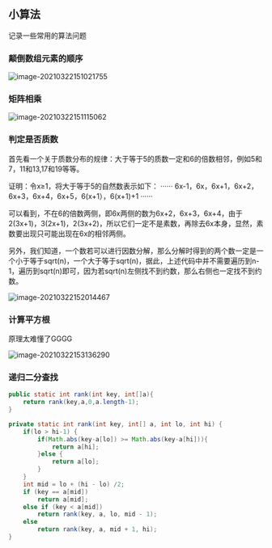 ## 小算法

记录一些常用的算法问题

### **颠倒数组元素的顺序**

![image-20210322151021755](https://gitee.com/HappyBinbin/pcigo/raw/master/pic/20210322151021.png)

### **矩阵相乘**

![image-20210322151115062](https://gitee.com/HappyBinbin/pcigo/raw/master/pic/20210322151115.png)

### 判定是否质数

首先看一个关于质数分布的规律：大于等于5的质数一定和6的倍数相邻，例如5和7，11和13,17和19等等。

证明：令x≥1，将大于等于5的自然数表示如下：
······ 6x-1，6x，6x+1，6x+2，6x+3，6x+4，6x+5，6(x+1），6(x+1)+1 ······

可以看到，不在6的倍数两侧，即6x两侧的数为6x+2，6x+3，6x+4，由于2(3x+1)，3(2x+1)，2(3x+2)，所以它们一定不是素数，再除去6x本身，显然，素数要出现只可能出现在6x的相邻两侧。

另外，我们知道，一个数若可以进行因数分解，那么分解时得到的两个数一定是一个小于等于sqrt(n)，一个大于等于sqrt(n)，据此，上述代码中并不需要遍历到n-1，遍历到sqrt(n)即可，因为若sqrt(n)左侧找不到约数，那么右侧也一定找不到约数。

![image-20210322152014467](https://gitee.com/HappyBinbin/pcigo/raw/master/pic/20210322152014.png)

### 计算平方根

原理太难懂了GGGG

![image-20210322153136290](https://gitee.com/HappyBinbin/pcigo/raw/master/pic/20210322153136.png)



### 递归二分查找

```java
public static int rank(int key, int[]a){
    return rank(key,a,0,a.length-1);
}

private static int rank(int key, int[] a, int lo, int hi) {
    if(lo > hi-1) {
        if(Math.abs(key-a[lo]) >= Math.abs(key-a[hi])){
            return a[hi];
        }else {
            return a[lo];
        }
    }
    int mid = lo + (hi - lo) /2;
    if (key == a[mid])
        return a[mid];
    else if (key < a[mid])
        return rank(key, a, lo, mid - 1);
    else
        return rank(key, a, mid + 1, hi);
}
```













